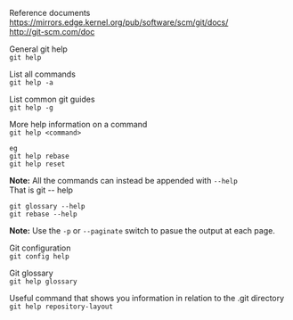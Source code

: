 Reference documents  
https://mirrors.edge.kernel.org/pub/software/scm/git/docs/  
http://git-scm.com/doc  

General git help  
`git help`

List all commands  
`git help -a`

List common git guides  
`git help -g`

More help information on a command  
`git help <command>`
```
eg 
git help rebase
git help reset
```  

**Note:** All the commands can instead be appended with `--help`  
That is git <command> --
help

```
git glossary --help
git rebase --help
```

**Note:** Use the `-p` or `--paginate` switch to pasue the output at each page.

Git configuration  
`git config help`

Git glossary  
`git help glossary`  

Useful command that shows you information in relation to the .git directory  
`git help repository-layout`
